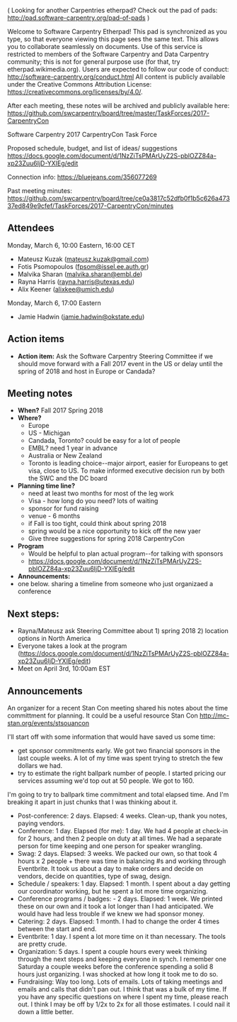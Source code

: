 ( Looking for another Carpentries etherpad?  Check out the pad of pads: http://pad.software-carpentry.org/pad-of-pads )

Welcome to Software Carpentry Etherpad! This pad is synchronized as you type, so that everyone viewing this page sees the same text. This allows you to collaborate seamlessly on documents. Use of this service is restricted to members of the Software Carpentry and Data Carpentry community; this is not for general purpose use (for that, try etherpad.wikimedia.org). Users are expected to follow our code of conduct: http://software-carpentry.org/conduct.html All content is publicly available under the Creative Commons Attribution License: https://creativecommons.org/licenses/by/4.0/. 

After each meeting, these notes will be archived and publicly available here: https://github.com/swcarpentry/board/tree/master/TaskForces/2017-CarpentryCon

Software Carpentry 2017 CarpentryCon Task Force

Proposed schedule, budget, and list of ideas/ suggestions
https://docs.google.com/document/d/1NzZiTsPMArUyZ2S-pblOZZ84a-xp23Zuu6IjD-YXIEg/edit

Connection info:
    https://bluejeans.com/356077269

Past meeting minutes:
    https://github.com/swcarpentry/board/tree/ce0a3817c52dfb0f1b5c626a47337ed849e9cfef/TaskForces/2017-CarpentryCon/minutes    

## Attendees
Monday, March 6, 10:00 Eastern, 16:00 CET
- Mateusz Kuzak (mateusz.kuzak@gmail.com)
- Fotis Psomopoulos (fpsom@issel.ee.auth.gr)
- Malvika Sharan (malvika.sharan@embl.de)
- Rayna Harris (rayna.harris@utexas.edu)
- Alix Keener (alixkee@umich.edu)

Monday, March 6, 17:00 Eastern
- Jamie Hadwin (jamie.hadwin@okstate.edu)



## Action items 
- **Action item:** Ask the Software Carpentry Steering Committee if we should move forward with a Fall 2017 event in the US or delay until the spring of 2018 and host in Europe or Candada?

## Meeting notes
- **When?** Fall 2017 Spring 2018
- **Where?**
  - Europe
  - US - Michigan
  - Candada, Toronto? could be easy for a lot of people
  - EMBL? need 1 year in advance
  - Australia or New Zealand
  - Toronto is leading choice--major airport, easier for Europeans to get visa, close to US. To make informed executive decision run by both the SWC and the DC board
- **Planning time line?**
  - need at least two months for most of the leg work
  - Visa - how long do you need? lots of waiting
  - sponsor for fund raising
  - venue - 6 months
  - if Fall is too tight, could think about spring 2018
  - spring would be a nice opportunity to kick off the new yaer
  - Give three suggestions for spring 2018 CarpentryCon
- **Program**
  - Would be helpful to plan actual program--for talking with sponsors
  - https://docs.google.com/document/d/1NzZiTsPMArUyZ2S-pblOZZ84a-xp23Zuu6IjD-YXIEg/edit
- **Announcements:**
 - one below. sharing a timeline from someone who just organizaed a conference

## Next steps:
- Rayna/Mateusz ask Steering Committee about 1) spring 2018 2) location options in North America
- Everyone takes a look at the program (https://docs.google.com/document/d/1NzZiTsPMArUyZ2S-pblOZZ84a-xp23Zuu6IjD-YXIEg/edit)
- Meet on April 3rd, 10:00am EST


## Announcements
An organizer for a recent Stan Con meeting shared his notes about the time committment for planning. It could be a useful resource Stan Con http://mc-stan.org/events/stsouancon

I'll start off with some information that would have saved us some time:
- get sponsor commitments early. We got two financial sponsors in the last couple weeks. A lot of my time was spent trying to stretch the few dollars we had.
- try to estimate the right ballpark number of people. I started pricing our services assuming we'd top out at 50 people. We got to 160.

I'm going to try to ballpark time commitment and total elapsed time. And I'm breaking it apart in just chunks that I was thinking about it.
- Post-conference: 2 days. Elapsed: 4 weeks. Clean-up, thank you notes, paying vendors.
- Conference: 1 day. Elapsed (for me): 1 day. We had 4 people at check-in for 2 hours, and then 2 people on duty at all times. We had a separate person for time keeping and one person for speaker wrangling.
- Swag:  2 days. Elapsed: 3 weeks. We packed our own, so that took 4 hours x 2 people + there was time in balancing #s and working through Eventbrite. It took us about a day to make orders and decide on vendors, decide on quantities, type of swag, design.
- Schedule / speakers: 1 day. Elapsed: 1 month. I spent about a day getting our coordinator working, but he spent a lot more time organizing.
- Conference programs / badges: - 2 days. Elapsed: 1 week. We printed these on our own and it took a lot longer than I had anticipated. We would have had less trouble if we knew we had sponsor money.
- Catering: 2 days. Elapsed: 1 month. I had to change the order 4 times between the start and end.
- Eventbrite:  1 day. I spent a lot more time on it than necessary. The tools are pretty crude.
- Organization: 5 days. I spent a couple hours every week thinking through the next steps and keeping everyone in synch. I remember one Saturday a couple weeks before the conference spending a solid 8 hours just organizing. I was shocked at how long it took me to do so.
- Fundraising: Way too long. Lots of emails. Lots of taking meetings and emails and calls that didn't pan out.
I think that was a bulk of my time. If you have any specific questions on where I spent my time, please reach out. I think I may be off by 1/2x to 2x for all those estimates. I could nail it down a little better.
